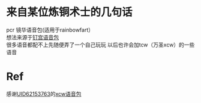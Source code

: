 # 来自某位炼铜术士的几句话
pcr 镜华语音包(适用于rainbowfart）
<br>想法来源于<a href="https://github.com/zthxxx/kugimiya-rainbow-fart">钉宫语音包</a>
<br>很多语音都配不上先随便弄了一个自己玩玩 以后也许会加tcw（万圣xcw）的一些语音
# Ref
感谢<a href="https://ngabbs.com/nuke.php?func=ucp&uid=62153763">UID62153763</a>的<a href="https://ngabbs.com/read.php?tid=22209857&rand=781">xcw语音包</a>
